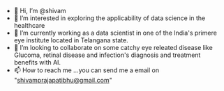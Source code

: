 - 👋 Hi, I’m @shivam
- 👀 I’m interested in exploring the applicability of data science in the healthcare
- 🌱 I’m currently working as a data scientist in one of the India's primere eye institute located in Telangana state.
- 💞️ I’m looking to collaborate on some catchy eye releated disease like Glucoma, retinal disease and infection's diagnosis and treatment benefits with AI.
- 📫 How to reach me ...you can send me a email on "shivamprajapatibhu@gmail.com"

<!---
shivambhujnu/shivambhujnu is a ✨ special ✨ repository because its `README.md` (this file) appears on your GitHub profile.
You can click the Preview link to take a look at your changes.
--->
